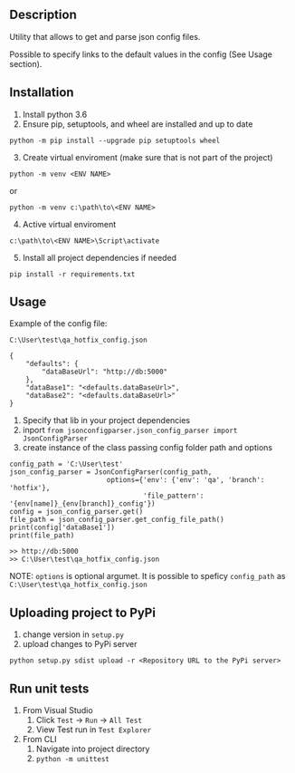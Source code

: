 ## Description

Utility that allows to get and parse json config files.

Possible to specify links to the default values in the config (See Usage section).

## Installation

1. Install python 3.6
2. Ensure pip, setuptools, and wheel are installed and up to date
   
`python -m pip install --upgrade pip setuptools wheel`
 
3. Create virtual enviroment (make sure that is not part of the project)

`python -m venv <ENV NAME>`

or 

`python -m venv c:\path\to\<ENV NAME>`

4. Active virtual enviroment

`c:\path\to\<ENV NAME>\Script\activate`

5. Install all project dependencies if needed

`pip install -r requirements.txt`


## Usage

Example of the config file:

```
C:\User\test\qa_hotfix_config.json

{
    "defaults": {
        "dataBaseUrl": "http://db:5000"
    },
    "dataBase1": "<defaults.dataBaseUrl>",
    "dataBase2": "<defaults.dataBaseUrl>"
}
```

1. Specify that lib in your project dependencies
2. inport `from jsonconfigparser.json_config_parser import JsonConfigParser`
3. create instance of the class passing config folder path and options

```
config_path = 'C:\User\test'
json_config_parser = JsonConfigParser(config_path,
                        options={'env': {'env': 'qa', 'branch': 'hotfix'},
                                 'file_pattern': '{env[name]}_{env[branch]}_config'})
config = json_config_parser.get()
file_path = json_config_parser.get_config_file_path()
print(config['dataBase1'])
print(file_path)

>> http://db:5000
>> C:\User\test\qa_hotfix_config.json
```

NOTE: `options` is optional argumet. It is possible to speficy `config_path` as `C:\User\test\qa_hotfix_config.json`


## Uploading project to PyPi

1. change version in `setup.py`
2. upload changes to PyPi server

`python setup.py sdist upload -r <Repository URL to the PyPi server>`


## Run unit tests

1. From Visual Studio
   1. Click `Test` -> `Run` -> `All Test`
   2. View Test run in `Test Explorer`
2. From CLI
   1. Navigate into project directory 
   2. `python -m unittest`

